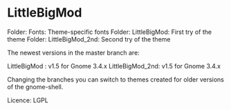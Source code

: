 LittleBigMod
============

Folder:            Fonts: Theme-specific fonts
Folder:     LittleBigMod: First try of the theme
Folder: LittleBigMod_2nd: Second try of the theme

The newest versions in the master branch are:

LittleBigMod    : v1.5 for Gnome 3.4.x
LittleBigMod_2nd: v1.5 for Gnome 3.4.x

Changing the branches you can switch to themes 
created for older versions of the gnome-shell.

Licence: LGPL
